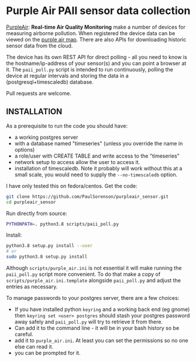 # Purple Air PAII sensor data collection

[PurpleAir](https://www.purpleair.com): **Real-time Air Quality Monitoring** make a number of devices for measuring airborne pollution. When registered the device data can be viewed on the [purple air map](https://www.purpleair.com/map). There are also APIs for downloading historic sensor data from the cloud.

The device has its own REST API for direct polling - all you need to know is the hostname/ip-address of your sensor(s) and you can point a browser at it. The `paii_poll.py` script is intended to run continuously, polling the device at regular intervals and storing the data in a (postgresql+timescaledb) database.

Pull requests are welcome.

## INSTALLATION

As a prerequisite to run the code you should have:

- a working postgres server
- with a database named "timeseries" (unless you override the name in options)
- a role/user with CREATE TABLE and write access to the "timeseries"
- network setup to access allow the user to access it.
- installation of timescaledb. Note it probably will work without this at a small scale, you would need to supply the `--no-timescaledb` option.

I have only tested this on fedora/centos. Get the code:

```bash
git clone https://github.com/PaulSorenson/purpleair_sensor.git
cd purpleair_sensor
```

Run directly from source:

```bash
PYTHONPATH=. python3.8 scripts/paii_poll.py
```

Install:

```bash
python3.8 setup.py install --user
# or
sudo python3.8 setup.py install
```

Although `scripts/purple_air.ini` is not essential it will make running the `paii_poll.py` script more convenient. To do that make a copy of `scripts/purple_air.ini.template` alongside `paii_poll.py` and adjust the entries as necessary.

To manage passwords to your postgres server, there are a few choices:

- If you have installed python `keyring` and a working back end (eg gnome) then `keyring set <user> postgres` should stash your postgres password away safely and `paii_poll.py` will try to retrieve it from there.
- Can add it to the command line - it will be in your bash history so be careful.
- add it to `purple_air.ini`. At least you can set the permissions so no one else can read it.
- you can be prompted for it.
